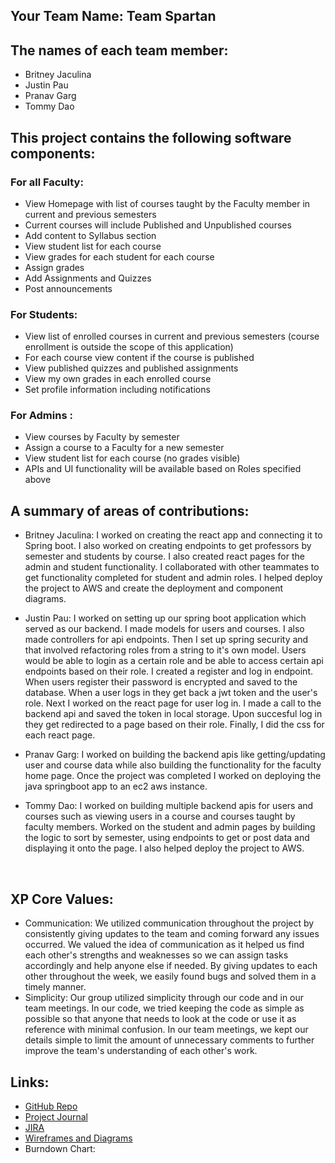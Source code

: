 ## Your Team Name: Team Spartan

## The names of each team member:
- Britney Jaculina
- Justin Pau
- Pranav Garg
- Tommy Dao

## This project contains the following software components: 
### For all Faculty:
- View Homepage with list of courses taught by the Faculty member in current and previous semesters
- Current courses will include Published and Unpublished courses
- Add content to Syllabus section
- View student list for each course
- View grades for each student for each course
- Assign grades
- Add Assignments and Quizzes
- Post announcements
### For Students:
- View list of enrolled courses in current and previous semesters (course enrollment is outside the scope of this application)
- For each course view content if the course is published
- View published quizzes and published assignments
- View my own grades in each enrolled course
- Set profile information including notifications
### For Admins :
- View courses by Faculty by semester
- Assign a course to a Faculty for a new semester
- View student list for each course (no grades visible)
- APIs and UI functionality will be available based on Roles specified above

## A summary of areas of contributions:

- Britney Jaculina: I worked on creating the react app and connecting it to Spring boot. I also worked on creating endpoints to get professors by semester and students by course. I also created react pages for the admin and student functionality. I collaborated with other teammates to get functionality completed for student and admin roles. I helped deploy the project to AWS and create the deployment and component diagrams.

- Justin Pau: I worked on setting up our spring boot application which served as our backend. I made models for users and courses. I also made controllers for api endpoints. Then I set up spring security and that involved refactoring roles from a string to it's own model. Users would be able to login as a certain role and be able to access certain api endpoints based on their role. I created a register and log in endpoint. When users register their password is encrypted and saved to the database. When a user logs in they get back a jwt token and the user's role. Next I worked on the react page for user log in. I made a call to the backend api and saved the token in local storage. Upon succesful log in they get redirected to a page based on their role. Finally, I did the css for each react page.

- Pranav Garg: I worked on building the backend apis like getting/updating user and course data while also building the functionality for the faculty home page. Once the project was completed I worked on deploying the java springboot app to an ec2 aws instance.  

- Tommy Dao: I worked on building multiple backend apis for users and courses such as viewing users in a course and courses taught by faculty members. Worked on the student and admin pages by building the logic to sort by semester, using endpoints to get or post data and displaying it onto the page.  I also helped deploy the project to AWS.

<br/>

## XP Core Values:
- Communication: 
We utilized communication throughout the project by consistently giving updates to the team and coming forward any issues occurred. We valued the idea of communication as it helped us find each other's strengths and weaknesses so we can assign tasks accordingly and help anyone else if needed. By giving updates to each other throughout the week, we easily found bugs and solved them in a timely manner.
- Simplicity: 
Our group utilized simplicity through our code and in our team meetings. In our code, we tried keeping the code as simple as possible so that anyone that needs to look at the code or use it as reference with minimal confusion. In our team meetings, we kept our details simple to limit the amount of unnecessary comments to further improve the team's understanding of each other's work. 

## Links: 
- [GitHub Repo](https://github.com/gopinathsjsu/team-project-team-spartan/tree/main)  <br/>
- [Project Journal](https://docs.google.com/document/d/1rD8joMzc2PhJd-zIsKkEakwL9KRyt79spwHzkjfMYQw/edit?usp=sharing)<br/> 
- [JIRA](https://teamspartans.atlassian.net/jira/software/projects/SCRUM/boards/1/backlog) <br/>
- [Wireframes and Diagrams](https://lucid.app/lucidchart/fdc3d3c1-93bb-448d-ac9e-e2991c2cc9e9/edit?viewport_loc=-1109%2C1363%2C6824%2C2836%2CmAxee0YOkF_o&invitationId=inv_7fcd7910-eeb2-4642-bc7d-9c5b07158c10)
- Burndown Chart: 
